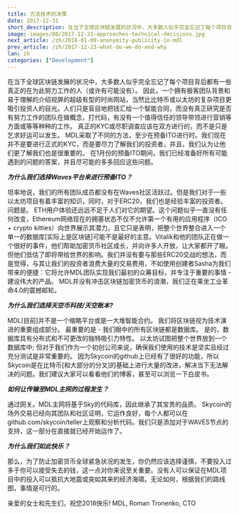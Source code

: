 ```yaml
---
title: 方法技术的决策
date: 2017-12-31
short_description: 在当下全球区块链发展的状况中，大多数人似乎完全忘记了每个项目背后都有一些真正的在为此努力工作的人（或许有可能没有）。
image: images/80/2017-12-31-approaches-technical-decisions.jpg
next_article: /zh/2018-01-09-anonymity-publicity-in-mdl
prev_article: /zh/2017-12-23-what-do-we-do-and-why
lan: zh
categories: ["Development"]
---
```


在当下全球区块链发展的状况中，大多数人似乎完全忘记了每个项目背后都有一些真正的在为此努力工作的人（或许有可能没有）。 因此，一个拥有极客团队背景和易于理解的介绍视屏的超级有型的时尚网站，当然比比特币或以太坊的复杂项目更吸引投资人的目光。人们只是盲目地把钱汇给一个智能合同，而没有真正研究是否有努力工作的团队在做概念，打代码，有没有一个值得信任的领导带领进行营销等方面或等等种种的工作。
真正的KYC或尽职调查应该在双方进行的，而不是只是乞求好运可以发生。
MDL采取了不同的方法，至少在预备ITO进行时。我们现在并不是要进行正式的KYC，而是要尽力了解我们的投资者，并且，我们认为让他们更了解我们也是很重要的。 在1月份的预备ITO期间，我们已经准备好所有可能遇到的问题的答案，并且尽可能的多多回应这些问题。

***为什么我们选择Waves平台来进行预备ITO？***

坦率地说，我们的所有团队成员都没有在Waves社区活跃过。但是我们对于一些以太坊项目有着丰富的知识，同时，对于ERC20，我们也是经验丰富的投资者。问题是。 ETH用户体验还远远不足于人们对它的期望。这个问题似乎一直没有任何改变，Ethereum网络现在的拥塞状态不仅不允许第一个有用的应用程序（ICO + crypto kitties）向世界展示其潜力，且它只是表明，把整个世界整合进入一个单一的数据库[实际上是区块链]可能不是最好的主意。Vitalik和他的团队正在做一个很好的事件，他们帮助加密货币社区成长，并向许多人开放，让大家都开了眼。但他们低估了即将带给世界的影响。我们并没有要与那些ERC20交战的想法，而是觉得，与其让我们的投资者浪费大量的交易费用，不如使用创建者Sasha为我们带来的便捷：它将允许MDL团队实现我们最初的众筹目标，并专注于重要的事情 - 建设伟大的产品。 MDL并没有冲击区块链加密货币的浪潮，我们正在乘坐工业革命4.0的震撼邮轮。

***为什么我们选择天空币科技/天空账本?***

MDL[目前]并不是一个缩略平台或是一大堆智能合约。 我们将区块链视为技术演进的重要组成部分。 最重要的是 - 我们眼中的所有区块链都是数据库。 是的，数据库具有分布式和不可更改的独特吸引力特性。 以太坊试图把整个世界放到一个数据库中; 但对于我们作为一个初创公司来说，确保我们使用的技术是坚实且经过充分测试是非常重要的。 因为Skycoin的github上已经有了很好的功能，所以Skycoin是在比特币[和大部分的分叉]的基础上进行大量的改进，解决当下无法解决的问题。我们建议大家可以看看他们的博客，甚至可以浏览一下白皮书。

***如何让传输至MDL主网的过程发生？***

通过网关。MDL主网将基于Sky的代码库，因此继承了其宝贵的品质。 Skycoin的场外交易已经向其团队和社区证明，它运作良好，每个人都可以在github.com/skycoin/teller上观察和分析代码。我们只是添加对于WAVES节点的支持，这一部分在直接就已经开始运作了。

***为什么我们如此快乐？***

那么，为了防止加密货币全球紧急状况的发生，你仍然应该选择谨慎，不要投入过多于你可以接受失去的钱，这一点对你来说至关重要。没有人可以保证在MDL项目中的投入可以抵抗大地震或突如其来的经济海啸。无论如何，根据我们的路线图，事情是可行的。

亲爱的女士和先生们，祝您2018快乐!
MDL, Roman Tronenko, CTO
